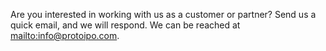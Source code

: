 Are you interested in working with us as a customer or partner? Send us a
quick email, and we will respond. We can be reached at <mailto:info@protoipo.com>.